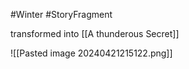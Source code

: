 #Winter #StoryFragment 

transformed into [[A thunderous Secret]]

![[Pasted image 20240421215122.png]]